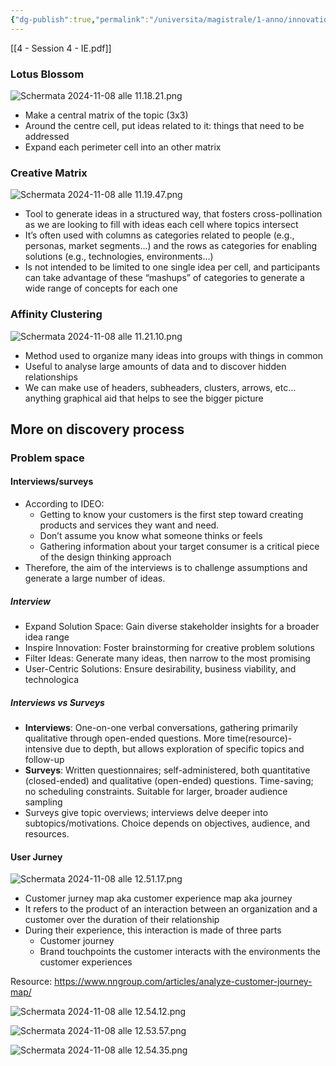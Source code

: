```yaml
---
{"dg-publish":true,"permalink":"/universita/magistrale/1-anno/innovation-and-entrepreneurship-for-world-challenges/notes/04-session-4-ie/","tags":["UNI"]}
---
```





[[4 - Session 4 - IE.pdf]]

### Lotus Blossom

![Schermata 2024-11-08 alle 11.18.21.png](/img/user/Schermata%202024-11-08%20alle%2011.18.21.png)

- Make a central matrix of the topic (3x3)
- Around the centre cell, put ideas related to it: things that need to be addressed
- Expand each perimeter cell into an other matrix

### Creative Matrix

![Schermata 2024-11-08 alle 11.19.47.png](/img/user/Schermata%202024-11-08%20alle%2011.19.47.png)

- Tool to generate ideas in a structured way, that fosters cross-pollination as we are looking to fill with ideas each cell where topics intersect
- It’s often used with columns as categories related to people (e.g., personas, market segments...) and the rows as categories for enabling solutions (e.g., technologies, environments...)
- Is not intended to be limited to one single idea per cell, and participants can take advantage of these “mashups” of categories to generate a wide range of concepts for each one 

### Affinity Clustering

![Schermata 2024-11-08 alle 11.21.10.png](/img/user/Schermata%202024-11-08%20alle%2011.21.10.png)

- Method used to organize many ideas into groups with things in common
- Useful to analyse large amounts of data and to discover hidden relationships
- We can make use of headers, subheaders, clusters, arrows, etc… anything graphical aid that helps to see the bigger picture

## More on discovery process


### Problem space

#### Interviews/surveys

- According to IDEO:
	- Getting to know your customers is the first step toward creating products and services they want and need.
	- Don’t assume you know what someone thinks or feels
	- Gathering information about your target consumer is a critical piece of the design thinking approach
- Therefore, the aim of the interviews is to challenge assumptions and generate a large number of ideas.

##### Interview

- Expand Solution Space: Gain diverse stakeholder insights for a broader idea range
- Inspire Innovation: Foster brainstorming for creative problem solutions
- Filter Ideas: Generate many ideas, then narrow to the most promising
- User-Centric Solutions: Ensure desirability, business viability, and technologica

##### Interviews vs Surveys

- **Interviews**: One-on-one verbal conversations, gathering primarily qualitative through open-ended questions. More time(resource)-intensive due to depth, but allows exploration of specific topics and follow-up
- **Surveys**: Written questionnaires; self-administered, both quantitative (closed-ended) and qualitative (open-ended) questions. Time-saving; no scheduling constraints. Suitable for larger, broader audience sampling
- Surveys give topic overviews; interviews delve deeper into subtopics/motivations. Choice depends on objectives, audience, and resources.

#### User Jurney

![Schermata 2024-11-08 alle 12.51.17.png](/img/user/Schermata%202024-11-08%20alle%2012.51.17.png)

- Customer jurney map aka customer experience map aka journey
- It refers to the product of an interaction between an organization and a customer over the duration of their relationship
- During their experience, this interaction is made of three parts
	- Customer journey
	- Brand touchpoints the customer interacts with the environments the customer experiences

Resource:  https://www.nngroup.com/articles/analyze-customer-journey-map/

![Schermata 2024-11-08 alle 12.54.12.png](/img/user/Schermata%202024-11-08%20alle%2012.54.12.png)

![Schermata 2024-11-08 alle 12.53.57.png](/img/user/Schermata%202024-11-08%20alle%2012.53.57.png)

![Schermata 2024-11-08 alle 12.54.35.png](/img/user/Schermata%202024-11-08%20alle%2012.54.35.png)




